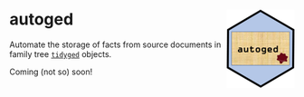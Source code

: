 
<!-- README.md is generated from README.Rmd. Please edit that file -->

# autoged <img src='man/figures/logo.png' align="right" height="138" />

<!-- badges: start -->

<!-- badges: end -->

Automate the storage of facts from source documents in family tree
[`tidyged`](https://jl5000.github.io/tidyged/) objects.

Coming (not so) soon\!
